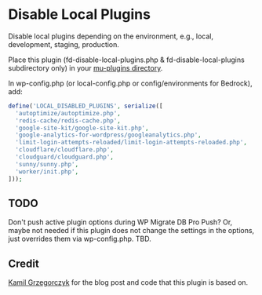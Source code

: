 # Disable Local Plugins
Disable local plugins depending on the environment, e.g., local, development, staging, production.

Place this plugin (fd-disable-local-plugins.php & fd-disable-local-plugins subdirectory only) in your [mu-plugins directory](https://wordpress.org/support/article/must-use-plugins/).

In wp-config.php (or local-config.php or config/environments for Bedrock), add:

```php
define('LOCAL_DISABLED_PLUGINS', serialize([
  'autoptimize/autoptimize.php',
  'redis-cache/redis-cache.php',
  'google-site-kit/google-site-kit.php',
  'google-analytics-for-wordpress/googleanalytics.php',
  'limit-login-attempts-reloaded/limit-login-attempts-reloaded.php',
  'cloudflare/cloudflare.php',
  'cloudguard/cloudguard.php',
  'sunny/sunny.php',
  'worker/init.php',
]));
```


## TODO
Don't push active plugin options during WP Migrate DB Pro Push? Or, maybe not needed if this plugin does not change the settings in the options, just overrides them via wp-config.php. TBD.

## Credit
[Kamil Grzegorczyk](https://kamilgrzegorczyk.com/2018/05/02/how-to-disable-plugins-on-certain-environment/) for the blog post and code that this plugin is based on.
